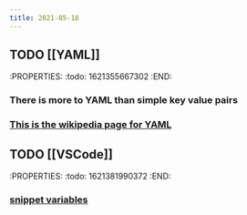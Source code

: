 ```yaml
---
title: 2021-05-18
---
```

## TODO [[YAML]]
:PROPERTIES:
:todo: 1621355667302
:END:
### There is more to YAML than simple key value pairs
### [This is the wikipedia page for YAML](https://en.wikipedia.org/wiki/YAML)
## TODO [[VSCode]]
:PROPERTIES:
:todo: 1621381990372
:END:
### [snippet variables](https://code.visualstudio.com/docs/editor/userdefinedsnippets#_variables)
